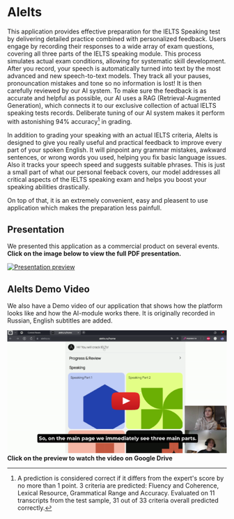 # AIelts

This application provides effective preparation for the IELTS Speaking test by delivering detailed practice combined with personalized feedback.
Users engage by recording their responses to a wide array of exam questions, covering all three parts of the IELTS speaking module. This process simulates actual exam conditions, allowing for systematic skill development. 
After you record, your speech is automatically turned into text by the most advanced and new speech-to-text models. They track all your pauses, pronouncation mistakes and tone so no information is lost! It is then carefully reviewed by our AI system. To make sure the feedback is as accurate and helpful as possible, our AI uses a RAG (Retrieval-Augmented Generation), which connects it to our exclusive collection of actual IELTS speaking tests records. Deliberate tuning of our AI system makes it perform with astonishing 94% accuracy[^1] in grading. 


In addition to grading your speaking with an actual IELTS criteria, AIelts is designed to give you really useful and practical feedback to improve every part of your spoken English. It will pinpoint any grammar mistakes, awkward sentences, or wrong words you used, helping you fix basic language issues. Also it tracks your speech speed and suggests suitable phrases. This is just a small part of what our personal feeback covers, our model addresses all critical aspects of the IELTS speaking exam and helps you boost your speaking abilities drastically. 


On top of that, it is an extremely convenient, easy and pleasent to use application which makes the preparation less painfull.



[^1]:A prediction is considered correct if it differs from the expert's score by no more than 1 point. 3 criteria are predicted: Fluency and Coherence, Lexical Resource, Grammatical Range and Accuracy. Evaluated on 11 transcripts from the test sample, 31 out of 33 criteria overall predicted correctly.


## Presentation 
We presented this application as a commercial product on several events. **Click on the image below to view the full PDF presentation.**

[![Presentation preview](AIELTS_presentation_preview.png)](./docs/AIELTS_presentation.pdf)




## AIelts Demo Video 
We also have a Demo video of our application that shows how the platform looks like and how the AI-module works there. 
It is originally recorded in Russian, English subtitles are added. 

[![Video on Google Drive](./docs/AIELTS_video_preview.png)](https://drive.google.com/file/d/1BUK7K1PCm470ajwsRx5QvEnTjSiQWDM9/view?usp=sharing)
**Click on the preview to watch the video on Google Drive**
